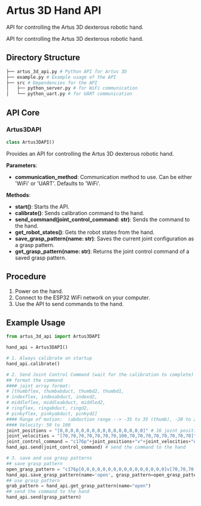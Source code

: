 # Artus <b>3D</b> Hand API

API for controlling the Artus 3D dexterous robotic hand.

API for controlling the Artus 3D dexterous robotic hand.

## Directory Structure
```bash
├── artus_3d_api.py # Python API for Artus 3D
├── example.py # Example usage of the API
├── src # Dependencies for the API
│   ├── python_server.py # for WiFi communication
│   └── python_uart.py # for UART communication
```


## API Core

### Artus3DAPI


```python
class Artus3DAPI()
```
Provides an API for controlling the Artus 3D dexterous robotic hand.

**Parameters**:
- **communication_method**: Communication method to use. Can be either 'WiFi' or 'UART'. Defaults to 'WiFi'.

**Methods**:
- **start()**: Starts the API.
- **calibrate()**: Sends calibration command to the hand.
- **send_command(joint_control_command: str)**: Sends the command to the hand.
- **get_robot_states()**: Gets the robot states from the hand.
- **save_grasp_pattern(name: str)**: Saves the current joint configuration as a grasp pattern.
- **get_grasp_pattern(name: str)**: Returns the joint control command of a saved grasp pattern.

## Procedure
1. Power on the hand.
2. Connect to the ESP32 WiFi network on your computer.
3. Use the API to send commands to the hand.

## Example Usage
```python
from artus_3d_api import Artus3DAPI

hand_api = Artus3DAPI()

# 1. Always calibrate on startup
hand_api.calibrate()

# 2. Send Joint Control Command (wait for the calibration to complete)
## format the command
#### joint array format:
# [thumbflex, thumbabduct, thumbd2, thumbd1, 
# indexflex, indexabduct, indexd2, 
# middleflex, middleabduct, middled2, 
# ringflex, ringabduct, ringd2, 
# pinkyflex, pinkyabduct, pinkyd2]
#### Range of motion:  (abduction range --> -35 to 35 (thumb), -20 to 20 (other fingers) || all other angles --> 0 to 90)
#### Velocity: 50 to 100
joint_positions = "[0,0,0,0,0,0,0,0,0,0,0,0,0,0,0,0]" # 16 joint positions (in degrees)
joint_velocities = "[70,70,70,70,70,70,70,100,70,70,70,70,70,70,70,70]" # 16 joint velocities
joint_control_command = "c176p"+joint_positions+"v"+joint_velocities+"end\n"
hand_api.send(joint_control_command) # send the command to the hand

# 3. save and use grasp patterns
## save grasp pattern
open_grasp_pattern = "c176p[0,0,0,0,0,0,0,0,0,0,0,0,0,0,0,0]v[70,70,70,70,70,70,70,100,70,70,70,70,70,70,70,70]end\n"
hand_api.save_grasp_pattern(name='open', grasp_pattern=open_grasp_pattern)
## use grasp pattern
grab_pattern = hand_api.get_grasp_pattern(name="open")
## send the command to the hand
hand_api.send(grasp_pattern)
```




